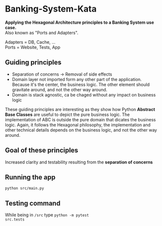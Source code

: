 # Banking-System-Kata
<b>Applying the Hexagonal Architecture principles to a Banking System use case.</b><br>
Also known as "Ports and Adapters".

Adapters = DB, Cache, ... <br>
Ports = Website, Tests, App



## Guiding principles

<ul>
<li> Separation of concerns &rarr; Removal of side effects
<li> Domain layer not imported form any other part of the application. Because it's the center, the business logic. The other element should gravitate around, and not the other way around.
<li> Domain is stack agnostic, ca be chaged without any impact on business logic
</ul>

These guiding principles are interesting as they show how Python <b>Abstract Base Classes</b> are useful to depict the pure business logic.
The implementation of ABC is outside the pure domain that dicates the business logic.
Again, it follows the Hexagonal philosophy, the implementation and other technical details depends on the business logic, and not the other way around.

## Goal of these principles

Increased clarity and testability resulting from the **separation of concerns**

 ## Running the app
 <code>python src/main.py</code>

 ## Testing command
 While being in <code>/src</code> type <code>python -m pytest src.tests</code>